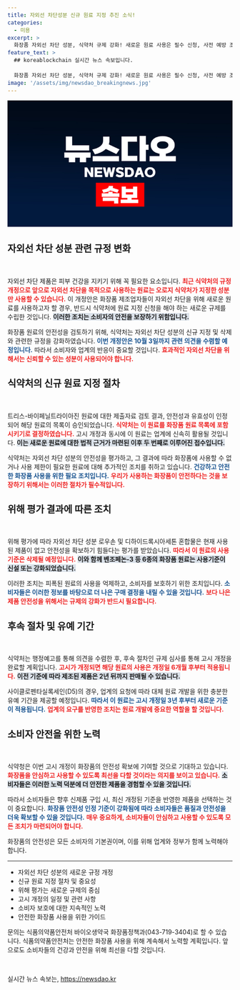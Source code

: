 ```yaml
---
title: 자외선 차단성분 신규 원료 지정 추진 소식!
categories:
  - 미용
excerpt: >
  화장품 자외선 차단 성분, 식약처 규제 강화! 새로운 원료 사용은 필수 신청, 사전 예방 조치로 1종 사용 금지, 6종 기준 강화. 안전한 화장품 사용을 위한 변화를 놓치지 마세요!
feature_text: >
  ## koreablockchain 실시간 뉴스 속보입니다.

  화장품 자외선 차단 성분, 식약처 규제 강화! 새로운 원료 사용은 필수 신청, 사전 예방 조치로 1종 사용 금지, 6종 기준 강화. 안전한 화장품 사용을 위한 변화를 놓치지 마세요!
image: '/assets/img/newsdao_breakingnews.jpg'
---
```


<p><img src="/assets/img/newsdao_breakingnews.jpg" alt="koreablockchain 속보" /></p>

<h2 data-ke-size="size26">자외선 차단 성분 관련 규정 변화</h2>

<p data-ke-size="size16">&nbsp;</p>

<p data-ke-size="size16">자외선 차단 제품은 피부 건강을 지키기 위해 꼭 필요한 요소입니다. <b><span style="color: #ee2323;">최근 식약처의 규정 개정으로 앞으로 자외선 차단을 목적으로 사용하는 원료는 오로지 식약처가 지정한 성분만 사용할 수 있습니다.</span></b> 이 개정안은 화장품 제조업자들이 자외선 차단을 위해 새로운 원료를 사용하고자 할 경우, 반드시 식약처에 원료 지정 신청을 해야 하는 새로운 규제를 수립한 것입니다. <b><span style="background-color: #21538527;">이러한 조치는 소비자의 안전을 보장하기 위함입니다.</span></b></p>

<p data-ke-size="size16">화장품 원료의 안전성을 검토하기 위해, 식약처는 자외선 차단 성분의 신규 지정 및 삭제와 관련한 규정을 강화하였습니다. <b><span style="color: #1a5490;">이번 개정안은 10월 3일까지 관련 의견을 수렴할 예정입니다.</span></b> 따라서 소비자와 업계의 반응이 중요할 것입니다. <b><span style="color: #ee2323;">효과적인 자외선 차단을 위해서는 신뢰할 수 있는 성분이 사용되어야 합니다.</span></b></p>

<h2 data-ke-size="size26">식약처의 신규 원료 지정 절차</h2>

<p data-ke-size="size16">&nbsp;</p>

<p data-ke-size="size16">트리스-바이페닐트라이아진 원료에 대한 제출자료 검토 결과, 안전성과 유효성이 인정되어 해당 원료의 목록이 승인되었습니다. <b><span style="color: #ee2323;">식약처는 이 원료를 화장품 원료 목록에 포함시키기로 결정하였습니다.</span></b> 고시 개정과 동시에 이 원료는 업계에 신속히 활용될 것입니다. <b><span style="background-color: #21538527;">이는 새로운 원료에 대한 법적 근거가 마련된 이후 두 번째로 이루어진 접수입니다.</span></b></p>

<p data-ke-size="size16">식약처는 자외선 차단 성분의 안전성을 평가하고, 그 결과에 따라 화장품에 사용할 수 없거나 사용 제한이 필요한 원료에 대해 추가적인 조치를 취하고 있습니다. <b><span style="color: #1a5490;">건강하고 안전한 화장품 사용을 위한 필요 조치입니다.</span></b> <b><span style="color: #ee2323;">우리가 사용하는 화장품이 안전하다는 것을 보장하기 위해서는 이러한 절차가 필수적입니다.</span></b></p>

<h2 data-ke-size="size26">위해 평가 결과에 따른 조치</h2>

<p data-ke-size="size16">&nbsp;</p>

<p data-ke-size="size16">위해 평가에 따라 자외선 차단 성분 로우손 및 디하이드록시아세톤 혼합물은 현재 사용된 제품이 없고 안전성을 확보하기 힘들다는 평가를 받았습니다. <b><span style="color: #ee2323;">따라서 이 원료의 사용기준은 삭제될 예정입니다.</span></b> <b><span style="background-color: #21538527;">이와 함께 벤조페논-3 등 6종의 화장품 원료는 사용기준이 신설 또는 강화되었습니다.</span></b></p>

<p data-ke-size="size16">이러한 조치는 피폭된 원료의 사용을 억제하고, 소비자를 보호하기 위한 조치입니다. <b><span style="color: #1a5490;">소비자들은 이러한 정보를 바탕으로 더 나은 구매 결정을 내릴 수 있을 것입니다.</span></b> <b><span style="color: #ee2323;">보다 나은 제품 안전성을 위해서는 규제의 강화가 반드시 필요합니다.</span></b></p>

<h2 data-ke-size="size26">후속 절차 및 유예 기간</h2>

<p data-ke-size="size16">&nbsp;</p>

<p data-ke-size="size16">식약처는 행정예고를 통해 의견을 수렴한 후, 후속 절차인 규제 심사를 통해 고시 개정을 완료할 계획입니다. <b><span style="color: #ee2323;">고시가 개정되면 해당 원료의 사용은 개정일 6개월 후부터 적용됩니다.</span></b> <b><span style="background-color: #21538527;">이전 기준에 따라 제조된 제품은 2년 뒤까지 판매될 수 있습니다.</span></b></p>

<p data-ke-size="size16">사이클로펜타실록세인(D5)의 경우, 업계의 요청에 따라 대체 원료 개발을 위한 충분한 유예 기간을 제공할 예정입니다. <b><span style="color: #1a5490;">따라서 이 원료는 고시 개정일 3년 후부터 새로운 기준이 적용됩니다.</span></b> <b><span style="color: #ee2323;">업계의 요구를 반영한 조치는 원료 개발에 중요한 역할을 할 것입니다.</span></b></p>

<h2 data-ke-size="size26">소비자 안전을 위한 노력</h2>

<p data-ke-size="size16">&nbsp;</p>

<p data-ke-size="size16">식약청은 이번 고시 개정이 화장품의 안전성 확보에 기여할 것으로 기대하고 있습니다. <b><span style="color: #ee2323;">화장품을 안심하고 사용할 수 있도록 최선을 다할 것이라는 의지를 보이고 있습니다.</span></b> <b><span style="background-color: #21538527;">소비자들은 이러한 노력 덕분에 더 안전한 제품을 경험할 수 있을 것입니다.</span></b></p>

<p data-ke-size="size16">따라서 소비자들은 향후 신제품 구입 시, 최신 개정된 기준을 반영한 제품을 선택하는 것이 중요합니다. <b><span style="color: #1a5490;">화장품 안전성 인정 기준이 강화됨에 따라 소비자들은 품질과 안전성을 더욱 확보할 수 있을 것입니다.</span></b> <b><span style="color: #ee2323;">매우 중요하게, 소비자들이 안심하고 사용할 수 있도록 모든 조치가 마련되어야 합니다.</span></b></p>

<p data-ke-size="size16">화장품의 안전성은 모든 소비자의 기본권이며, 이를 위해 업계와 정부가 함께 노력해야 합니다.</p>

<hr>

<ul>
  <li>자외선 차단 성분의 새로운 규정 개정</li>
  <li>신규 원료 지정 절차 및 중요성</li>
  <li>위해 평가는 새로운 규제의 중심</li>
  <li>고시 개정의 일정 및 관련 사항</li>
  <li>소비자 보호에 대한 지속적인 노력</li>
  <li>안전한 화장품 사용을 위한 가이드</li>
</ul>

<p data-ke-size="size16">문의는 식품의약품안전처 바이오생약국 화장품정책과(043-719-3404)로 할 수 있습니다. 식품의약품안전처는 안전한 화장품 사용을 위해 계속해서 노력할 계획입니다. 앞으로도 소비자들의 건강과 안전을 위해 최선을 다할 것입니다.</p>

<p data-ke-size="size16">&nbsp;</p>
실시간 뉴스 속보는, <a href="https://newsdao.kr" rel="dofollow">https://newsdao.kr</a>


